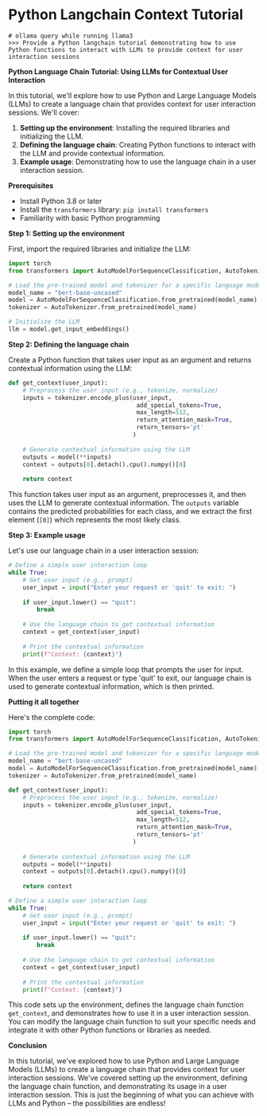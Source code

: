 # Python Langchain Context Tutorial

```ollama;llama3
# ollama query while running llama3
>>> Provide a Python langchain tutorial demonstrating how to use Python functions to interact with LLMs to provide context for user interaction sessions
```

**Python Language Chain Tutorial: Using LLMs for Contextual User Interaction**

In this tutorial, we'll explore how to use Python and Large Language Models (LLMs) to create a language chain that provides context for user interaction
sessions. We'll cover:

1. **Setting up the environment**: Installing the required libraries and initializing the LLM.
2. **Defining the language chain**: Creating Python functions to interact with the LLM and provide contextual information.
3. **Example usage**: Demonstrating how to use the language chain in a user interaction session.

**Prerequisites**

* Install Python 3.8 or later
* Install the `transformers` library: `pip install transformers`
* Familiarity with basic Python programming

**Step 1: Setting up the environment**

First, import the required libraries and initialize the LLM:
```python
import torch
from transformers import AutoModelForSequenceClassification, AutoTokenizer

# Load the pre-trained model and tokenizer for a specific language model (e.g., BERT)
model_name = "bert-base-uncased"
model = AutoModelForSequenceClassification.from_pretrained(model_name)
tokenizer = AutoTokenizer.from_pretrained(model_name)

# Initialize the LLM
llm = model.get_input_embeddings()
```
**Step 2: Defining the language chain**

Create a Python function that takes user input as an argument and returns contextual information using the LLM:
```python
def get_context(user_input):
    # Preprocess the user input (e.g., tokenize, normalize)
    inputs = tokenizer.encode_plus(user_input, 
                                    add_special_tokens=True, 
                                    max_length=512, 
                                    return_attention_mask=True, 
                                    return_tensors='pt'
                                   )
    
    # Generate contextual information using the LLM
    outputs = model(**inputs)
    context = outputs[0].detach().cpu().numpy()[0]
    
    return context
```
This function takes user input as an argument, preprocesses it, and then uses the LLM to generate contextual information. The `outputs` variable 
contains the predicted probabilities for each class, and we extract the first element (`[0]`) which represents the most likely class.

**Step 3: Example usage**

Let's use our language chain in a user interaction session:
```python
# Define a simple user interaction loop
while True:
    # Get user input (e.g., prompt)
    user_input = input("Enter your request or 'quit' to exit: ")
    
    if user_input.lower() == "quit":
        break
    
    # Use the language chain to get contextual information
    context = get_context(user_input)
    
    # Print the contextual information
    print(f"Context: {context}")
```
In this example, we define a simple loop that prompts the user for input. When the user enters a request or type 'quit' to exit, our language chain is 
used to generate contextual information, which is then printed.

**Putting it all together**

Here's the complete code:
```python
import torch
from transformers import AutoModelForSequenceClassification, AutoTokenizer

# Load the pre-trained model and tokenizer for a specific language model (e.g., BERT)
model_name = "bert-base-uncased"
model = AutoModelForSequenceClassification.from_pretrained(model_name)
tokenizer = AutoTokenizer.from_pretrained(model_name)

def get_context(user_input):
    # Preprocess the user input (e.g., tokenize, normalize)
    inputs = tokenizer.encode_plus(user_input, 
                                    add_special_tokens=True, 
                                    max_length=512, 
                                    return_attention_mask=True, 
                                    return_tensors='pt'
                                   )
    
    # Generate contextual information using the LLM
    outputs = model(**inputs)
    context = outputs[0].detach().cpu().numpy()[0]
    
    return context

# Define a simple user interaction loop
while True:
    # Get user input (e.g., prompt)
    user_input = input("Enter your request or 'quit' to exit: ")
    
    if user_input.lower() == "quit":
        break
    
    # Use the language chain to get contextual information
    context = get_context(user_input)
    
    # Print the contextual information
    print(f"Context: {context}")
```
This code sets up the environment, defines the language chain function `get_context`, and demonstrates how to use it in a user interaction session. You 
can modify the language chain function to suit your specific needs and integrate it with other Python functions or libraries as needed.

**Conclusion**

In this tutorial, we've explored how to use Python and Large Language Models (LLMs) to create a language chain that provides context for user 
interaction sessions. We've covered setting up the environment, defining the language chain function, and demonstrating its usage in a user interaction 
session. This is just the beginning of what you can achieve with LLMs and Python – the possibilities are endless!
